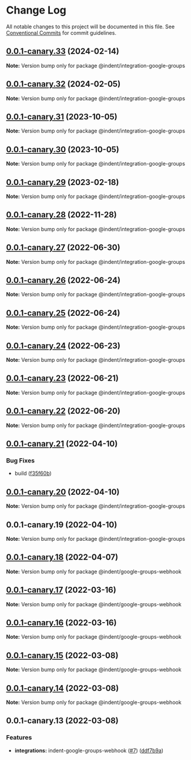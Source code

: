 # Change Log

All notable changes to this project will be documented in this file.
See [Conventional Commits](https://conventionalcommits.org) for commit guidelines.

## [0.0.1-canary.33](https://github.com/indentapis/integrations/compare/@indent/integration-google-groups@0.0.1-canary.32...@indent/integration-google-groups@0.0.1-canary.33) (2024-02-14)

**Note:** Version bump only for package @indent/integration-google-groups





## [0.0.1-canary.32](https://github.com/indentapis/integrations/compare/@indent/integration-google-groups@0.0.1-canary.31...@indent/integration-google-groups@0.0.1-canary.32) (2024-02-05)

**Note:** Version bump only for package @indent/integration-google-groups





## [0.0.1-canary.31](https://github.com/indentapis/integrations/compare/@indent/integration-google-groups@0.0.1-canary.30...@indent/integration-google-groups@0.0.1-canary.31) (2023-10-05)

**Note:** Version bump only for package @indent/integration-google-groups





## [0.0.1-canary.30](https://github.com/indentapis/integrations/compare/@indent/integration-google-groups@0.0.1-canary.29...@indent/integration-google-groups@0.0.1-canary.30) (2023-10-05)

**Note:** Version bump only for package @indent/integration-google-groups





## [0.0.1-canary.29](https://github.com/indentapis/integrations/compare/@indent/integration-google-groups@0.0.1-canary.28...@indent/integration-google-groups@0.0.1-canary.29) (2023-02-18)

**Note:** Version bump only for package @indent/integration-google-groups





## [0.0.1-canary.28](https://github.com/indentapis/integrations/compare/@indent/integration-google-groups@0.0.1-canary.27...@indent/integration-google-groups@0.0.1-canary.28) (2022-11-28)

**Note:** Version bump only for package @indent/integration-google-groups





## [0.0.1-canary.27](https://github.com/indentapis/integrations/compare/@indent/integration-google-groups@0.0.1-canary.26...@indent/integration-google-groups@0.0.1-canary.27) (2022-06-30)

**Note:** Version bump only for package @indent/integration-google-groups





## [0.0.1-canary.26](https://github.com/indentapis/integrations/compare/@indent/integration-google-groups@0.0.1-canary.25...@indent/integration-google-groups@0.0.1-canary.26) (2022-06-24)

**Note:** Version bump only for package @indent/integration-google-groups





## [0.0.1-canary.25](https://github.com/indentapis/integrations/compare/@indent/integration-google-groups@0.0.1-canary.24...@indent/integration-google-groups@0.0.1-canary.25) (2022-06-24)

**Note:** Version bump only for package @indent/integration-google-groups





## [0.0.1-canary.24](https://github.com/indentapis/integrations/compare/@indent/integration-google-groups@0.0.1-canary.23...@indent/integration-google-groups@0.0.1-canary.24) (2022-06-23)

**Note:** Version bump only for package @indent/integration-google-groups





## [0.0.1-canary.23](https://github.com/indentapis/integrations/compare/@indent/integration-google-groups@0.0.1-canary.22...@indent/integration-google-groups@0.0.1-canary.23) (2022-06-21)

**Note:** Version bump only for package @indent/integration-google-groups





## [0.0.1-canary.22](https://github.com/indentapis/integrations/compare/@indent/integration-google-groups@0.0.1-canary.21...@indent/integration-google-groups@0.0.1-canary.22) (2022-06-20)

**Note:** Version bump only for package @indent/integration-google-groups





## [0.0.1-canary.21](https://github.com/indentapis/integrations/compare/@indent/integration-google-groups@0.0.1-canary.20...@indent/integration-google-groups@0.0.1-canary.21) (2022-04-10)


### Bug Fixes

* build ([f35f60b](https://github.com/indentapis/integrations/commit/f35f60be6050a9f50ae5617be3583c6454e0d5d9))





## [0.0.1-canary.20](https://github.com/indentapis/integrations/compare/@indent/integration-google-groups@0.0.1-canary.19...@indent/integration-google-groups@0.0.1-canary.20) (2022-04-10)

**Note:** Version bump only for package @indent/integration-google-groups





## 0.0.1-canary.19 (2022-04-10)

**Note:** Version bump only for package @indent/integration-google-groups





## [0.0.1-canary.18](https://github.com/indentapis/integrations/compare/@indent/google-groups-webhook@0.0.1-canary.17...@indent/google-groups-webhook@0.0.1-canary.18) (2022-04-07)

**Note:** Version bump only for package @indent/google-groups-webhook





## [0.0.1-canary.17](https://github.com/indentapis/integrations/compare/@indent/google-groups-webhook@0.0.1-canary.16...@indent/google-groups-webhook@0.0.1-canary.17) (2022-03-16)

**Note:** Version bump only for package @indent/google-groups-webhook





## [0.0.1-canary.16](https://github.com/indentapis/integrations/compare/@indent/google-groups-webhook@0.0.1-canary.15...@indent/google-groups-webhook@0.0.1-canary.16) (2022-03-16)

**Note:** Version bump only for package @indent/google-groups-webhook





## [0.0.1-canary.15](https://github.com/indentapis/integrations/compare/@indent/google-groups-webhook@0.0.1-canary.14...@indent/google-groups-webhook@0.0.1-canary.15) (2022-03-08)

**Note:** Version bump only for package @indent/google-groups-webhook





## [0.0.1-canary.14](https://github.com/indentapis/integrations/compare/@indent/google-groups-webhook@0.0.1-canary.13...@indent/google-groups-webhook@0.0.1-canary.14) (2022-03-08)

**Note:** Version bump only for package @indent/google-groups-webhook





## 0.0.1-canary.13 (2022-03-08)


### Features

* **integrations:** indent-google-groups-webhook ([#7](https://github.com/indentapis/integrations/issues/7)) ([ddf7b9a](https://github.com/indentapis/integrations/commit/ddf7b9a45f3be9d70f0c1219a0cfef6057bd6caf))
